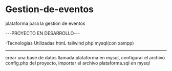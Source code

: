 # Gestion-de-eventos
plataforma para la gestion de eventos

---PROYECTO EN DESARROLLO---

-Tecnologias Utilizadas
htmL
tailwind
php
mysql(con xampp)

-----------------
crear una base de datos llamada plataforma en mysql, 
configurar el archivo config.php del proyecto,
importar el archivo plataforma.sql en mysql

